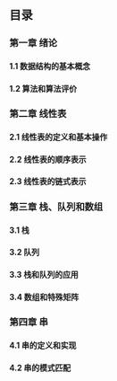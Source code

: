 ## 目录

### 第一章 绪论

#### 1.1 数据结构的基本概念
#### 1.2 算法和算法评价

### 第二章 线性表

#### 2.1 线性表的定义和基本操作

#### 2.2 线性表的顺序表示

#### 2.3 线性表的链式表示

### 第三章 栈、队列和数组

#### 3.1 栈

#### 3.2 队列

#### 3.3 栈和队列的应用

#### 3.4 数组和特殊矩阵

### 第四章 串

#### 4.1 串的定义和实现

#### 4.2 串的模式匹配

